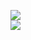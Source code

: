 [![](https://img.shields.io/badge/Made%20With-Github%20Spray-lightgrey.svg?style=for-the-badge&logo=github)](https://github.com/Annihil/github-spray#31343)  
[![](https://i.imgur.com/2DrTn0Z.gif)](https://github.com/Annihil/github-spray)